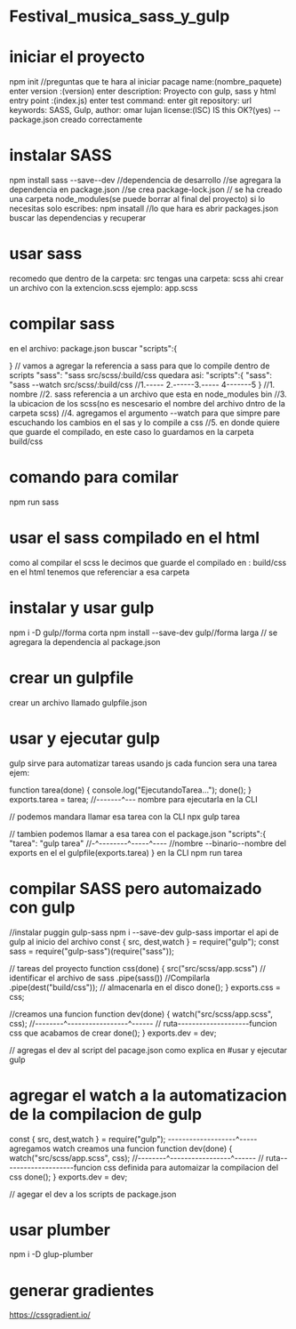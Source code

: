 # Festival_musica_sass_y_gulp

# iniciar el proyecto

npm init
//preguntas que te hara al iniciar
pacage name:(nombre_paquete) enter
version :(version) enter
description: Proyecto con gulp, sass y html
entry point :(index.js) enter
test command: enter
git repository: url
keywords: SASS, Gulp,
author: omar lujan
license:(ISC)
IS this OK?(yes)
--package.json creado correctamente

# instalar SASS

npm install sass --save--dev //dependencia de desarrollo
//se agregara la dependencia en package.json
//se crea package-lock.json
// se ha creado una carpeta node_modules(se puede borrar al final del proyecto)
si lo necesitas solo escribes:
npm insatall
//lo que hara es abrir packages.json buscar las dependencias y recuperar

# usar sass

recomedo que dentro de la carpeta:
src
tengas una carpeta:
scss
ahi crear un archivo con la extencion.scss
ejemplo: app.scss

# compilar sass

en el archivo:
package.json
buscar
"scripts":{

}
// vamos a agregar la referencia a sass para que lo compile
dentro de scripts
"sass": "sass src/scss/:build/css
quedara asi:
"scripts":{
"sass": "sass --watch src/scss/:build/css
//1.----- 2.------3.----- 4-------5
}
//1. nombre
//2. sass referencia a un archivo que esta en node_modules bin
//3. la ubicacion de los scss(no es nescesario el nombre del archivo dntro de
la carpeta scss)
//4. agregamos el argumento --watch para que simpre pare escuchando
los cambios en el sas y lo compile a css
//5. en donde quiere que guarde el compilado, en este caso lo guardamos en
la carpeta build/css

# comando para comilar

npm run sass

# usar el sass compilado en el html

como al compilar el scss le decimos que
guarde el compilado en :
build/css
en el html tenemos que referenciar a esa carpeta

# instalar y usar gulp

npm i -D gulp//forma corta
npm install --save-dev gulp//forma larga
// se agregara la dependencia al
package.json

# crear un gulpfile

crear un archivo llamado
gulpfile.json

# usar y ejecutar gulp

gulp sirve para automatizar tareas
usando js
cada funcion sera una tarea ejem:

function tarea(done) {
console.log("EjecutandoTarea...");
done();
}
exports.tarea = tarea;
//-------^--- nombre para ejecutarla en la CLI

// podemos mandara llamar esa tarea con la CLI
npx gulp tarea

// tambien podemos llamar a esa tarea con el package.json
"scripts":{
"tarea": "gulp tarea"
//-^--------^-----^----
//nombre --binario--nombre del exports en el el gulpfile(exports.tarea)
}
en la CLI
npm run tarea

# compilar SASS pero automaizado con gulp

//instalar puggin gulp-sass
npm i --save-dev gulp-sass
importar el api de gulp al inicio del archivo
const { src, dest,watch } = require("gulp");
const sass = require("gulp-sass")(require("sass"));

// tareas del proyecto
function css(done) {
src("src/scss/app.scss") // identificar el archivo de sass
.pipe(sass()) //Compilarla
.pipe(dest("build/css")); // almacenarla en el disco
done();
}
exports.css = css;

//creamos una funcion
function dev(done) {
watch("src/scss/app.scss", css);
//--------^-----------------^------
// ruta--------------------funcion css que acabamos de crear
done();
}
exports.dev = dev;

// agregas el dev al script del pacage.json
como explica en #usar y ejecutar gulp

# agregar el watch a la automatizacion de la compilacion de gulp

const { src, dest,watch } = require("gulp");
-------------------^----- agregamos watch
creamos una funcion
function dev(done) {
watch("src/scss/app.scss", css);
//--------^-----------------^------
// ruta--------------------funcion css definida para automaizar la compilacion del css
done();
}
exports.dev = dev;

// agegar el dev a los scripts de package.json

# usar plumber

npm i -D glup-plumber

# generar gradientes

https://cssgradient.io/
